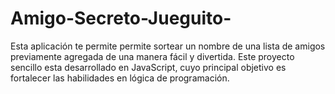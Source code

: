 # Amigo-Secreto-Jueguito-
Esta aplicación te permite permite sortear un nombre de una lista de amigos previamente agregada de una manera fácil y divertida.  Este proyecto sencillo esta desarrollado en JavaScript, cuyo principal objetivo es fortalecer las habilidades en lógica de programación.
